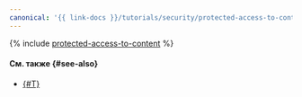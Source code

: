 ```yaml
---
canonical: '{{ link-docs }}/tutorials/security/protected-access-to-content/terraform'
---
```


{% include [protected-access-to-content](../../../_tutorials/security/protected-access-to-content-terraform.md) %}

#### См. также {#see-also}

* [{#T}](console.md)